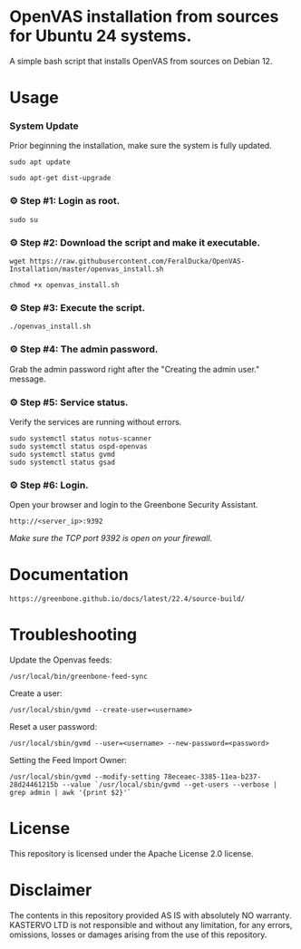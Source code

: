 # OpenVAS installation from sources for Ubuntu 24 systems.

A simple bash script that installs OpenVAS from sources on Debian 12.

# Usage

### System Update

Prior beginning the installation, make sure the system is fully updated.

```
sudo apt update
```
```
sudo apt-get dist-upgrade
```

### ⚙ Step #1: Login as root.

```
sudo su
```

### ⚙ Step #2: Download the script and make it executable.

```
wget https://raw.githubusercontent.com/FeralDucka/OpenVAS-Installation/master/openvas_install.sh
```
```
chmod +x openvas_install.sh
```

### ⚙ Step #3: Execute the script.

```
./openvas_install.sh
```

### ⚙ Step #4: The admin password.

Grab the admin password right after the "Creating the admin user." message.

### ⚙ Step #5: Service status.

Verify the services are running without errors.
```
sudo systemctl status notus-scanner
sudo systemctl status ospd-openvas
sudo systemctl status gvmd
sudo systemctl status gsad
```

### ⚙ Step #6: Login.

Open your browser and login to the Greenbone Security Assistant.
```
http://<server_ip>:9392
```
*Make sure the TCP port 9392 is open on your firewall.*

# Documentation

```
https://greenbone.github.io/docs/latest/22.4/source-build/
```

# Troubleshooting

Update the Openvas feeds:
```
/usr/local/bin/greenbone-feed-sync
```

Create a user:
```
/usr/local/sbin/gvmd --create-user=<username>
```

Reset a user password:
```
/usr/local/sbin/gvmd --user=<username> --new-password=<password>
```

Setting the Feed Import Owner:
```
/usr/local/sbin/gvmd --modify-setting 78eceaec-3385-11ea-b237-28d24461215b --value `/usr/local/sbin/gvmd --get-users --verbose | grep admin | awk '{print $2}'`
```

# License

This repository is licensed under the Apache License 2.0 license.

# Disclaimer

The contents in this repository provided AS IS with absolutely NO warranty. KASTERVO LTD is not responsible and without any limitation, for any errors, omissions, losses or damages arising from the use of this repository.
